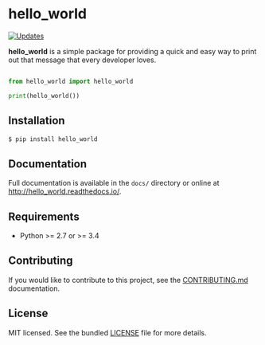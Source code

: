 # hello_world

[![Updates](https://pyup.io/repos/github/jeansaad/hello_world/shield.svg)](https://pyup.io/repos/github/jeansaad/hello_world/)

**hello_world** is a simple package for providing a quick and easy way
to print out that message that every developer loves.

```python

from hello_world import hello_world

print(hello_world())
```

## Installation


```bash
$ pip install hello_world
```

## Documentation

Full documentation is available in the `docs/` directory or online at
http://hello_world.readthedocs.io/.


## Requirements

- Python >= 2.7 or >= 3.4

## Contributing

If you would like to contribute to this project, see the
[CONTRIBUTING.md](CONTRIBUTING.md) documentation.

## License

MIT licensed. See the bundled [LICENSE](LICENSE) file for more details.
